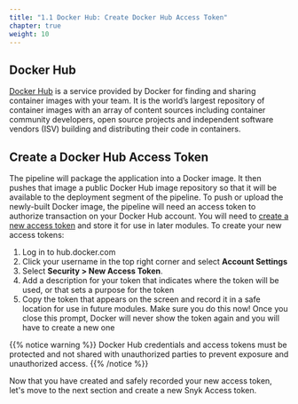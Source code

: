 ```yaml
---
title: "1.1 Docker Hub: Create Docker Hub Access Token"
chapter: true
weight: 10
---
```


## Docker Hub

[Docker Hub][1] is a service provided by Docker for finding and sharing container images with your team. It is the world’s largest repository of container images with an array of content sources including container community developers, open source projects and independent software vendors (ISV) building and distributing their code in containers.

## Create a Docker Hub Access Token

The pipeline will package the application into a Docker image. It then pushes that image a public Docker Hub image repository so that it will be available to the deployment segment of the pipeline. To push or upload the newly-built Docker image, the pipeline will need an access token to authorize transaction on your Docker Hub account. You will need to [create a new access token][2] and store it for use in later modules. To create your new access tokens:


1. Log in to hub.docker.com
1. Click your username in the top right corner and select **Account Settings**
1. Select **Security > New Access Token**.
1. Add a description for your token that indicates where the token will be used, or that sets a purpose for the token
1. Copy the token that appears on the screen and record it in a safe location for use in future modules. Make sure you do this now! Once you close this prompt, Docker will never show the token again and you will have to create a new one

{{% notice warning %}}
Docker Hub credentials and access tokens must be protected and not shared with unauthorized parties to prevent exposure and unauthorized access.
{{% /notice %}}

Now that you have created and safely recorded your new access token, let's move to the next section and create a new Snyk Access token.


<!-- URL Links index -->
[1]: https://hub.docker.com/
[2]: https://docs.docker.com/docker-hub/access-tokens/
